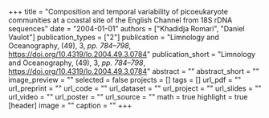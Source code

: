 +++
title = "Composition and temporal variability of picoeukaryote communities at a coastal site of the English Channel from 18S rDNA sequences"
date = "2004-01-01"
authors = ["Khadidja Romari", "Daniel Vaulot"]
publication_types = ["2"]
publication = "Limnology and Oceanography, (49), 3, _pp. 784–798_, https://doi.org/10.4319/lo.2004.49.3.0784"
publication_short = "Limnology and Oceanography, (49), 3, _pp. 784–798_, https://doi.org/10.4319/lo.2004.49.3.0784"
abstract = ""
abstract_short = ""
image_preview = ""
selected = false
projects = []
tags = []
url_pdf = ""
url_preprint = ""
url_code = ""
url_dataset = ""
url_project = ""
url_slides = ""
url_video = ""
url_poster = ""
url_source = ""
math = true
highlight = true
[header]
image = ""
caption = ""
+++
